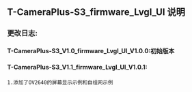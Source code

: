 <!--
 * @Description: None
 * @version: V1.0.0
 * @Author: LILYGO_L
 * @Date: 2023-09-12 18:12:36
 * @LastEditors: LILYGO_L
 * @LastEditTime: 2023-12-08 14:14:56
 * @License: GPL 3.0
-->
## T-CameraPlus-S3_firmware_Lvgl_UI 说明

### 更改日志:

#### T-CameraPlus-S3_V1.0_firmware_Lvgl_UI_V1.0.0:初始版本
#### T-CameraPlus-S3_V1.1_firmware_Lvgl_UI_V1.0.1:
    1.添加了OV2640的屏幕显示示例和自组网示例

